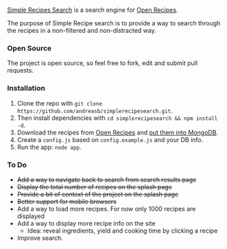 [Simple Recipes Search](http://simplerecipesearch.com/) is a search engine for [Open Recipes](http://openrecip.es/).

The purpose of Simple Recipe search is to provide a way to search through the recipes in a non-filtered and non-distracted way.

### Open Source

The project is open source, so feel free to fork, edit and submit pull requests.

### Installation

1. Clone the repo with `git clone https://github.com/andreasb/simplerecipesearch.git`.
2. Then install dependencies with `cd simplerecipesearch && npm install -d`.
3. Download the recipes from [Open Recipes](http://openrecip.es/) and [put them into MongoDB](http://docs.mongodb.org/manual/reference/program/mongoimport/).
4. Create a `config.js` based on `config.example.js` and your DB info.
3. Run the app: `node app`.

### To Do

* ~~Add a way to navigate back to search from search results page~~
* ~~Display the total number of recipes on the splash page~~
* ~~Provide a bit of context of the project on the splash page~~
* ~~Better support for mobile browsers~~
* Add a way to load more recipes. For now only 1000 recipes are displayed
* Add a way to display more recipe info on the site
  * Idea: reveal ingredients, yield and cooking time by clicking a recipe
* Improve search.